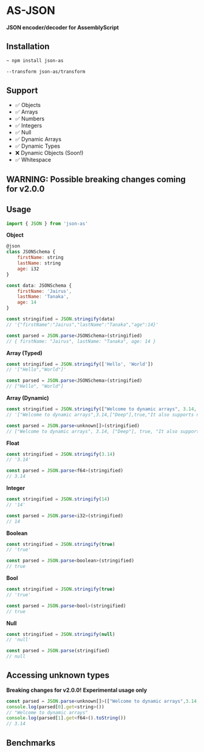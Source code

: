 # AS-JSON
**JSON encoder/decoder for AssemblyScript**

## Installation

```bash
~ npm install json-as
```
```bash
--transform json-as/transform
```

## Support 
- ✅ Objects
- ✅ Arrays
- ✅ Numbers
- ✅ Integers
- ✅ Null
- ✅ Dynamic Arrays
- ✅ Dynamic Types
- ❌ Dynamic Objects (Soon!)
- ✅ Whitespace

## WARNING: Possible breaking changes coming for v2.0.0

## Usage

```js
import { JSON } from 'json-as'
```

**Object**
```js
@json
class JSONSchema {
    firstName: string
    lastName: string
    age: i32
}

const data: JSONSchema {
    firstName: 'Jairus',
    lastName: 'Tanaka',
    age: 14
}

const stringified = JSON.stringify(data)
// '{"firstName":"Jairus","lastName":"Tanaka","age":14}'

const parsed = JSON.parse<JSONSchema>(stringified)
// { firstName: "Jairus", lastName: "Tanaka", age: 14 }
```

**Array (Typed)**

```js
const stringified = JSON.stringify(['Hello', 'World'])
// '["Hello","World"]'

const parsed = JSON.parse<JSONSchema>(stringified)
// ["Hello", "World"]
```

**Array (Dynamic)**

```js
const stringified = JSON.stringify(["Welcome to dynamic arrays", 3.14, ["Deep"], true, "It also supports nulls", null])
// '["Welcome to dynamic arrays",3.14,["Deep"],true,"It also supports nulls",null]'

const parsed = JSON.parse<unknown[]>(stringified)
// ["Welcome to dynamic arrays", 3.14, ["Deep"], true, "It also supports nulls", null]
```

**Float**

```js
const stringified = JSON.stringify(3.14)
// '3.14'

const parsed = JSON.parse<f64>(stringified)
// 3.14
```

**Integer**

```js
const stringified = JSON.stringify(14)
// '14'

const parsed = JSON.parse<i32>(stringified)
// 14
```

**Boolean**

```js
const stringified = JSON.stringify(true)
// 'true'

const parsed = JSON.parse<boolean>(stringified)
// true
```

**Bool**

```js
const stringified = JSON.stringify(true)
// 'true'

const parsed = JSON.parse<bool>(stringified)
// true
```

**Null**

```js
const stringified = JSON.stringify(null)
// 'null'

const parsed = JSON.parse(stringified)
// null
```

## Accessing unknown types
**Breaking changes for v2.0.0!**
**Experimental usage only**

```js
const parsed = JSON.parse<unknown[]>(["Welcome to dynamic arrays",3.14,["Deep"],true,"It also supports nulls",null])
console.log(parsed[0].get<string>())
// "Welcome to dynamic arrays"
console.log(parsed[1].get<f64>().toString())
// 3.14
```

## Benchmarks


